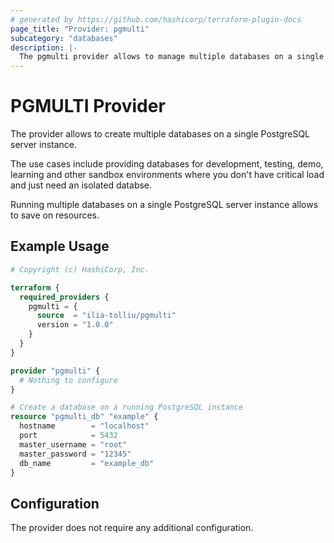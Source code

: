 ```yaml
---
# generated by https://github.com/hashicorp/terraform-plugin-docs
page_title: "Provider: pgmulti"
subcategory: "databases"
description: |-
  The pgmulti provider allows to manage multiple databases on a single PostgreSQL server instance.
---
```


# PGMULTI Provider

The provider allows to create multiple databases on a single PostgreSQL server instance.

The use cases include providing databases for development, testing, demo, learning
and other sandbox environments where you don't have critical load and just need an isolated databse.

Running multiple databases on a single PostgreSQL server instance allows to save on resources.

## Example Usage

```terraform
# Copyright (c) HashiCorp, Inc.

terraform {
  required_providers {
    pgmulti = {
      source  = "ilia-tolliu/pgmulti"
      version = "1.0.0"
    }
  }
}

provider "pgmulti" {
  # Nothing to configure
}

# Create a database on a running PostgreSQL instance
resource "pgmulti_db" "example" {
  hostname        = "localhost"
  port            = 5432
  master_username = "root"
  master_password = "12345"
  db_name         = "example_db"
}
```

## Configuration

The provider does not require any additional configuration.
